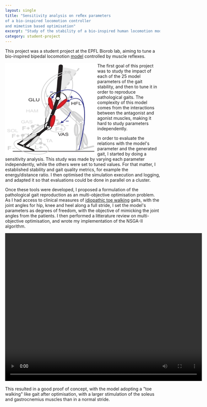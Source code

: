 ```yaml
---
layout: single
title: "Sensitivity analysis on reﬂex parameters
of a bio-inspired locomotion controller
and mimetism based optimisation"
excerpt: "Study of the stability of a bio-inspired human locomotion model and development of an optimisation framework to reproduce pathological gaits<br/><img src='/images/biorob_cover.jpg'>"
category: student-project
---
```





<!-- Introduction of the project -->
This project was a student project at the EPFL Biorob lab, aiming to tune a bio-inspired bipedal locomotion [model](https://pubmed.ncbi.nlm.nih.gov/20378480/) controlled by muscle reflexes.

<!-- Problematic -->
<!-- <figure> -->
<img src="/images/geyer-2.png" alt="Geyer reflex model" style="float:left;width:300px;height:300px;">
<!-- <figcaption></figcaption> -->
<!-- </figure> -->
The first goal of this project was to study the impact of each of the 25 model parameters of the gait stability, and then to tune it in order to reproduce pathological gaits.
The complexity of this model comes from the interactions between the antagonist and agonist muscles, making it hard to study parameters independently.

<!-- My approach -->

In order to evaluate the relations with the model's parameter and the generated gait, I started by doing a sensitivity analysis. This study was made by varying each parameter independently, while the others were set to tuned values. For that matter, I established stability and gait quality metrics, for example the energy/distance ratio. I then  optimised the simulation execution and logging, and adapted it so that evaluations could be done in parallel on a cluster.

Once these tools were developed, I proposed a formulation of the pathological gait reproduction as an multi-objective optimisation problem. As I had access to clinical measures of [idiopathic toe walking](https://orthoinfo.aaos.org/en/diseases--conditions/toe-walking/) gaits, with the joint angles for hip, knee and heel along a full stride, I set the model's parameters as degrees of freedom, with the objective of mimicking the joint angles from the patients.
I then performed a litterature review on multi-objective optimisation, and wrote my implementation of the NSGA-II algorithm.

 <video width="640" height="480" controls>
  <source src="/files/demo_toewalking.mp4" type="video/mp4">
    <figcaption>Resulting gait after optimisation</figcaption>
</video>

<!-- Challenges -->

This resulted in a good proof of concept, with the model adopting a "toe walking" like gait after optimisation, with a larger stimulation of the soleus and gastrocnemius muscles than in a normal stride.

<!-- Results -->